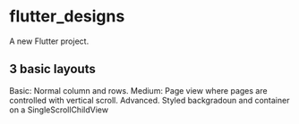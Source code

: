 # flutter_designs

A new Flutter project.

## 3 basic layouts

Basic: Normal column and rows.
Medium: Page view where pages are controlled with vertical scroll.
Advanced. Styled backgradoun and container on a  SingleScrollChildView